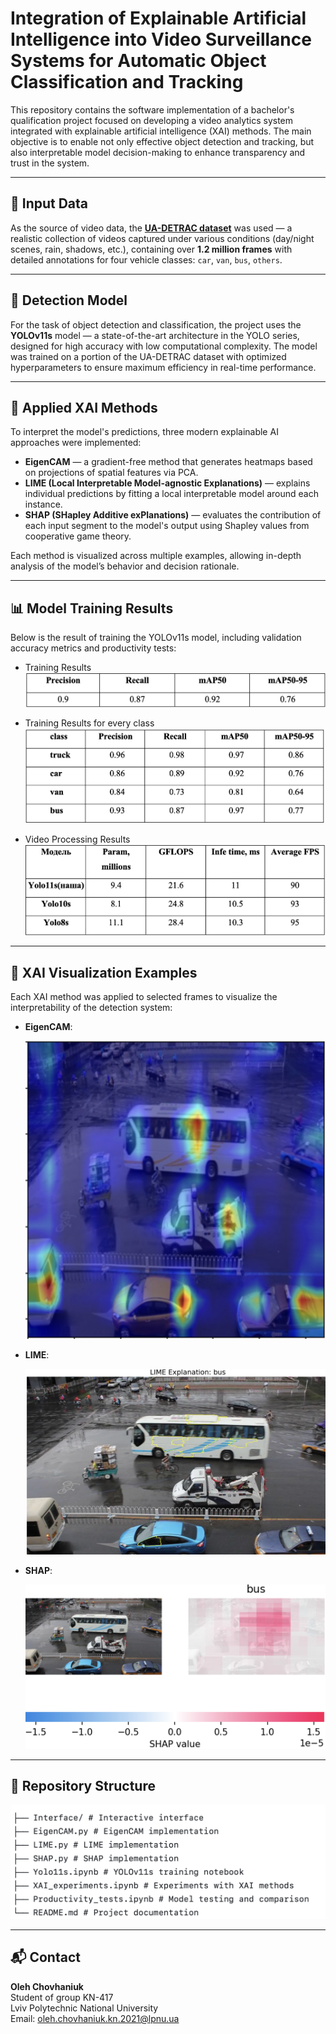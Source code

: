 # Integration of Explainable Artificial Intelligence into Video Surveillance Systems for Automatic Object Classification and Tracking

This repository contains the software implementation of a bachelor's qualification project focused on developing a video analytics system integrated with explainable artificial intelligence (XAI) methods. The main objective is to enable not only effective object detection and tracking, but also interpretable model decision-making to enhance transparency and trust in the system.

---

## 📂 Input Data

As the source of video data, the **[UA-DETRAC dataset](https://www.kaggle.com/datasets/dtrnngc/ua-detrac-dataset)** was used — a realistic collection of videos captured under various conditions (day/night scenes, rain, shadows, etc.), containing over **1.2 million frames** with detailed annotations for four vehicle classes: `car`, `van`, `bus`, `others`.

---

## 🧠 Detection Model

For the task of object detection and classification, the project uses the **YOLOv11s** model — a state-of-the-art architecture in the YOLO series, designed for high accuracy with low computational complexity. The model was trained on a portion of the UA-DETRAC dataset with optimized hyperparameters to ensure maximum efficiency in real-time performance.

---

## 🧾 Applied XAI Methods

To interpret the model's predictions, three modern explainable AI approaches were implemented:

- **EigenCAM** — a gradient-free method that generates heatmaps based on projections of spatial features via PCA.
- **LIME (Local Interpretable Model-agnostic Explanations)** — explains individual predictions by fitting a local interpretable model around each instance.
- **SHAP (SHapley Additive exPlanations)** — evaluates the contribution of each input segment to the model's output using Shapley values from cooperative game theory.

Each method is visualized across multiple examples, allowing in-depth analysis of the model’s behavior and decision rationale.

---

## 📊 Model Training Results

Below is the result of training the YOLOv11s model, including validation accuracy metrics and productivity tests:

- Training Results
![Training Results](results/gen_metrics.png)

- Training Results for every class
![Training Results for every class](results/class_metrics.png)

- Video Processing Results
![Video Processing Results](results/prod.png)

---

## 🧠 XAI Visualization Examples

Each XAI method was applied to selected frames to visualize the interpretability of the detection system:

- **EigenCAM**:
  
  ![EigenCAM Example](results/cam_res.png)

- **LIME**:

  ![LIME Example](results/Lime_res.png)

- **SHAP**:

  ![SHAP Example](results/shap_res.png)

---

## 📌 Repository Structure

![Repository Structure](results/structure.png)

---

## 📬 Contact

**Oleh Chovhaniuk**  
Student of group KN-417  
Lviv Polytechnic National University  
Email: oleh.chovhaniuk.kn.2021@lpnu.ua
